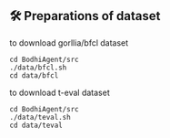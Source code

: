 ## 🛠️ Preparations of dataset

to download gorllia/bfcl dataset

```
cd BodhiAgent/src
./data/bfcl.sh
cd data/bfcl
```

to download t-eval dataset

```
cd BodhiAgent/src
./data/teval.sh
cd data/teval
```
